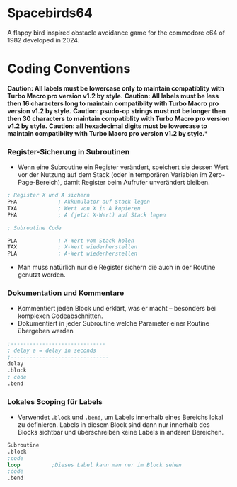 # Spacebirds64
A flappy bird inspired obstacle avoidance game for the commodore c64 of 1982 developed in 2024.



# Coding Conventions

**Caution: All labels must be lowercase only to maintain compatiblity with Turbo Macro pro version v1.2 by style.**
**Caution: All labels must be less then 16 characters long to maintain compatiblity with Turbo Macro pro version v1.2 by style.**
**Caution: psudo-op strings must not be longer then then 30 characters to maintain compatiblity with Turbo Macro pro version v1.2 by style.**
**Caution: all hexadecimal digits must be lowercase to maintain compatiblity with Turbo Macro pro version v1.2 by style.***

### Register-Sicherung in Subroutinen

- Wenn eine Subroutine ein Register verändert, speichert sie dessen Wert vor der Nutzung auf dem Stack (oder in temporären Variablen im Zero-Page-Bereich), damit Register beim Aufrufer unverändert bleiben.

```nasm
; Register X und A sichern
PHA             ; Akkumulator auf Stack legen
TXA             ; Wert von X in A kopieren
PHA             ; A (jetzt X-Wert) auf Stack legen

; Subroutine Code

PLA             ; X-Wert vom Stack holen
TAX             ; X-Wert wiederherstellen
PLA             ; A-Wert wiederherstellen
```

- Man muss natürlich nur die Register sichern die auch in der Routine genutzt werden.

### Dokumentation und Kommentare

- Kommentiert jeden Block und erklärt, was er macht – besonders bei komplexen Codeabschnitten.
- Dokumentiert in jeder Subroutine welche Parameter einer Routine übergeben werden

```nasm
;------------------------------
; delay a = delay in seconds
;-------------------------------
delay
.block
; code 
.bend
```

### Lokales Scoping für Labels

- Verwendet `.block` und `.bend`, um Labels innerhalb eines Bereichs lokal zu definieren. Labels in diesem Block sind dann nur innerhalb des Blocks sichtbar und überschreiben keine Labels in anderen Bereichen.

```nasm
Subroutine
.block
;code
loop          ;Dieses Label kann man nur im Block sehen
;code
.bend
```
